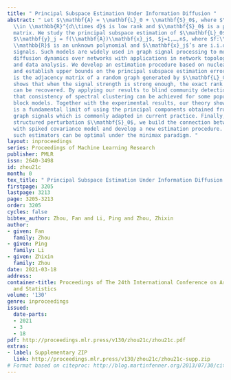 ```yaml
---
title: " Principal Subspace Estimation Under Information Diffusion "
abstract: " Let $\\mathbf{A} = \\mathbf{L}_0 + \\mathbf{S}_0$, where $\\mathbf{L}_0
  \\in \\mathbb{R}^{d\\times d}$ is low rank and $\\mathbf{S}_0$ is a perturbation
  matrix. We study the principal subspace estimation of $\\mathbf{L}_0$ through observations
  $\\mathbf{y}_j = f(\\mathbf{A})\\mathbf{x}_j$, $j=1,…,n$, where $f:\\mathbb{R}\\rightarrow
  \\mathbb{R}$ is an unknown polynomial and $\\mathbf{x}_j$’s are i.i.d. random input
  signals. Such models are widely used in graph signal processing to model information
  diffusion dynamics over networks with applications in network topology inference
  and data analysis. We develop an estimation procedure based on nuclear norm penalization,
  and establish upper bounds on the principal subspace estimation error when $\\mathbf{A}$
  is the adjacency matrix of a random graph generated by $\\mathbf{L}_0$. Our theory
  shows that when the signal strength is strong enough, the exact rank of $\\mathbf{L}_0$
  can be recovered. By applying our results to blind community detection, we show
  that consistency of spectral clustering can be achieved for some popular stochastic
  block models. Together with the experimental results, our theory show that there
  is a fundamental limit of using the principal components obtained from diffused
  graph signals which is commonly adapted in current practice. Finally, under some
  structured perturbation $\\mathbf{S}_0$, we build the connection between this model
  with spiked covariance model and develop a new estimation procedure. We show that
  such estimators can be optimal under the minimax paradigm. "
layout: inproceedings
series: Proceedings of Machine Learning Research
publisher: PMLR
issn: 2640-3498
id: zhou21c
month: 0
tex_title: " Principal Subspace Estimation Under Information Diffusion "
firstpage: 3205
lastpage: 3213
page: 3205-3213
order: 3205
cycles: false
bibtex_author: Zhou, Fan and Li, Ping and Zhou, Zhixin
author:
- given: Fan
  family: Zhou
- given: Ping
  family: Li
- given: Zhixin
  family: Zhou
date: 2021-03-18
address:
container-title: Proceedings of The 24th International Conference on Artificial Intelligence
  and Statistics
volume: '130'
genre: inproceedings
issued:
  date-parts:
  - 2021
  - 3
  - 18
pdf: http://proceedings.mlr.press/v130/zhou21c/zhou21c.pdf
extras:
- label: Supplementary ZIP
  link: http://proceedings.mlr.press/v130/zhou21c/zhou21c-supp.zip
# Format based on citeproc: http://blog.martinfenner.org/2013/07/30/citeproc-yaml-for-bibliographies/
---
```

